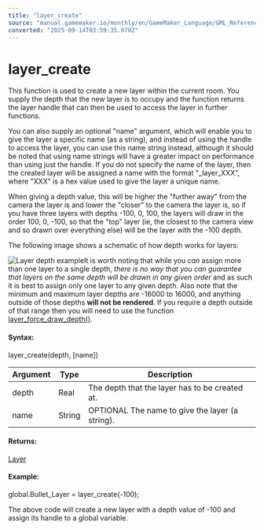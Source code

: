 ```yaml
---
title: "layer_create"
source: "manual.gamemaker.io/monthly/en/GameMaker_Language/GML_Reference/Asset_Management/Rooms/General_Layer_Functions/layer_create.htm"
converted: "2025-09-14T03:59:35.970Z"
---
```


# layer\_create

This function is used to create a new layer within the current room. You supply the depth that the new layer is to occupy and the function returns the layer handle that can then be used to access the layer in further functions.

You can also supply an optional "name" argument, which will enable you to give the layer a specific name (as a string), and instead of using the handle to access the layer, you can use this name string instead, although it should be noted that using name strings will have a greater impact on performance than using just the handle. If you do not specify the name of the layer, then the created layer will be assigned a name with the format "\_layer\_XXX", where "XXX" is a hex value used to give the layer a unique name.

When giving a depth value, this will be higher the "further away" from the camera the layer is and lower the "closer" to the camera the layer is, so if you have three layers with depths -100, 0, 100, the layers will draw in the order 100, 0, -100, so that the "top" layer (ie, the closest to the camera view and so drawn over everything else) will be the layer with the -100 depth.

The following image shows a schematic of how depth works for layers:

![Layer depth example](https://manual.gamemaker.io/monthly/en/assets/Images/Scripting_Reference/GML/Reference/Rooms/Layer_Depths.png)It is worth noting that while you _can_ assign more than one layer to a single depth, _there is no way that you can guarantee that layers on the same depth will be drawn in any given order_ and as such it is best to assign only one layer to any given depth. Also note that the minimum and maximum layer depths are \-16000 to 16000, and anything outside of those depths **will not be rendered**. If you require a depth outside of that range then you will need to use the function [layer\_force\_draw\_depth()](layer_force_draw_depth.md).

#### Syntax:

layer\_create(depth, \[name\])

| Argument | Type | Description |
| --- | --- | --- |
| depth | Real | The depth that the layer has to be created at. |
| name | String | OPTIONAL The name to give the layer (a string). |

#### Returns:

[Layer](layer_get_id.md)

#### Example:

global.Bullet\_Layer = layer\_create(-100);

The above code will create a new layer with a depth value of -100 and assign its handle to a global variable.